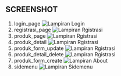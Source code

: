 ## SCREENSHOT
1. login_page
   ![Lampiran Login](login_page.jpeg)
2. registrasi_page
   ![Lampiran Rgistrasi](registrasi_page.jpeg)
3. produk_page
   ![Lampiran Rgistrasi](produk_page.jpeg)
4. produk_detail
   ![Lampiran Rgistrasi](registrasi_page.jpeg)
5. produk_form_update
   ![Lampiran Rgistrasi](produk_form_update.jpeg)
6. produk_detail_delete
   ![Lampiran Rgistrasi](produk_detail+delete.jpeg)
7. produk_form_create
   ![Lampiran About](produk_form_create.jpeg)
8. sidemenu
   ![Lampiran Sidemenu](sidemenu.jpeg)
